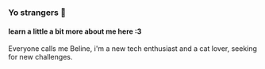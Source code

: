 ### Yo strangers 👋

<!--
**Biline-dev/Biline-dev** is a ✨ _special_ ✨ repository because its `README.md` (this file) appears on your GitHub profile.
-->

#### learn a little a bit more about me here :3

Everyone calls me Beline, i'm a new tech enthusiast and a cat lover, seeking for new challenges.
